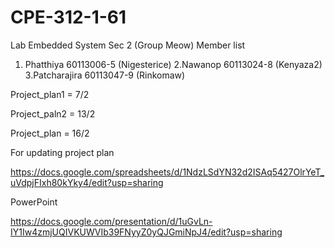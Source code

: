 # CPE-312-1-61
Lab Embedded System Sec 2 (Group Meow)
Member list
1. Phatthiya    60113006-5 (Nigesterice)
2.Nawanop       60113024-8 (Kenyaza2)
3.Patcharajira  60113047-9 (Rinkomaw)

Project_plan1 = 7/2

Project_paln2 = 13/2

Project_plan = 16/2

For updating project plan

https://docs.google.com/spreadsheets/d/1NdzLSdYN32d2ISAq5427OlrYeT_uVdpjFIxh80kYky4/edit?usp=sharing

PowerPoint

https://docs.google.com/presentation/d/1uGvLn-IY1Iw4zmjUQIVKUWVIb39FNyyZ0yQJGmiNpJ4/edit?usp=sharing
